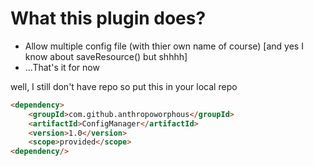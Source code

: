# What this plugin does?
* Allow multiple config file (with thier own name of course) [and yes I know about saveResource() but shhhh]
* ...That's it for now

well, I still don't have repo so put this in your local repo
```html
<dependency>
    <groupId>com.github.anthropoworphous</groupId>
    <artifactId>ConfigManager</artifactId>
    <version>1.0</version>
    <scope>provided</scope>
<dependency/>
```

